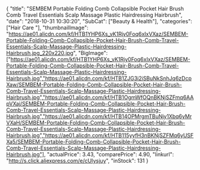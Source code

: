 {
	"title": "SEMBEM Portable Folding Comb Collapsible Pocket Hair Brush Comb Travel Essentials Scalp Massage Plastic Hairdressing Hairbrush",
	"date": "2018-10-31 10:30:20",
	"SubCat": ["Beauty & Health"],
	"categories": ["Hair Care "],
	"thumbnailImage": "https://ae01.alicdn.com/kf/HTB1YHP6Xs_vK1Rjy0Foq6xIxVXaz/SEMBEM-Portable-Folding-Comb-Collapsible-Pocket-Hair-Brush-Comb-Travel-Essentials-Scalp-Massage-Plastic-Hairdressing-Hairbrush.jpg_220x220.jpg",
	"BigImage": ["https://ae01.alicdn.com/kf/HTB1YHP6Xs_vK1Rjy0Foq6xIxVXaz/SEMBEM-Portable-Folding-Comb-Collapsible-Pocket-Hair-Brush-Comb-Travel-Essentials-Scalp-Massage-Plastic-Hairdressing-Hairbrush.jpg","https://ae01.alicdn.com/kf/HTB1ZJG3i2iSBuNkSnhJq6zDcpXaw/SEMBEM-Portable-Folding-Comb-Collapsible-Pocket-Hair-Brush-Comb-Travel-Essentials-Scalp-Massage-Plastic-Hairdressing-Hairbrush.jpg","https://ae01.alicdn.com/kf/HTB1OgmWfOQnBKNjSZFmq6AApVXaj/SEMBEM-Portable-Folding-Comb-Collapsible-Pocket-Hair-Brush-Comb-Travel-Essentials-Scalp-Massage-Plastic-Hairdressing-Hairbrush.jpg","https://ae01.alicdn.com/kf/HTB14OPMrgmTBuNjy1Xbq6yMrVXaH/SEMBEM-Portable-Folding-Comb-Collapsible-Pocket-Hair-Brush-Comb-Travel-Essentials-Scalp-Massage-Plastic-Hairdressing-Hairbrush.jpg","https://ae01.alicdn.com/kf/HTB115yyfH3nBKNjSZFMq6yUSFXa5/SEMBEM-Portable-Folding-Comb-Collapsible-Pocket-Hair-Brush-Comb-Travel-Essentials-Scalp-Massage-Plastic-Hairdressing-Hairbrush.jpg"],
	"actualPrice": 3.43,
	"comparePrice": 4.90,
	"linkurl": "http://s.click.aliexpress.com/e/cUIysjuy",
	"inStock": 131
}
